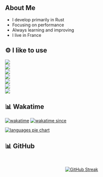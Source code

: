 ## About Me

- I develop primarily in Rust
- Focusing on performance
- Always learning and improving
- I live in France

## ⚙️ I like to use

<div>
    <a href="#">
        <img
            src="https://go-skill-icons.vercel.app/api/icons?i=rust,js,nodejs,wasm,py"
        />
    </a>
    <br/>
    <a href="#">
        <img
            src="https://go-skill-icons.vercel.app/api/icons?i=html,css,react,nextjs,tailwind,sass,vite,webpack,discordjs"
        />
    </a>
    <br/>
    <a href="#">
        <img
            src="https://go-skill-icons.vercel.app/api/icons?i=kotlin,reactnative,android"
        />
    </a>
    <br/>
    <a href="#">
        <img
            src="https://go-skill-icons.vercel.app/api/icons?i=git,gitlab,docker,nginx,cloudflare"
        />
    </a>
    <br/>
    <a href="#">
        <img
            src="https://go-skill-icons.vercel.app/api/icons?i=postgres,mysql,mongo"
        />
    </a>
    <br/>
    <a href="#">
        <img
            src="https://go-skill-icons.vercel.app/api/icons?i=windows,wsl,debian"
        />
    </a>
    <br/>
    <a href="#">
        <img
            src="https://go-skill-icons.vercel.app/api/icons?i=idea,androidstudio,vscode"
        />
    </a>
</div>

## 📊 Wakatime

[![wakatime](https://wakatime.com/badge/user/df77e9ef-829e-4b4c-88eb-cc116eb747e2.svg)](https://wakatime.com/@df77e9ef-829e-4b4c-88eb-cc116eb747e2)
[![wakatime since](https://img.shields.io/badge/since_16_may_2023-blue)](https://wakatime.com/@df77e9ef-829e-4b4c-88eb-cc116eb747e2)

[![languages pie chart](https://wakatime.com/share/@AGMBK/5dd63a6a-4ee0-40e2-98ab-6a2c11142737.svg)](https://wakatime.com/@df77e9ef-829e-4b4c-88eb-cc116eb747e2)

## 📊 GitHub

<br/>
<div align="center">

[![GitHub Streak](https://github-readme-streak-stats.herokuapp.com/?user=agmbk&theme=dark)](https://github.com/agmbk)

</div>
<br/>
